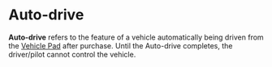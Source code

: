 # Auto-drive

**Auto-drive** refers to the feature of a vehicle automatically being driven
from the [Vehicle Pad](../locations/Vehicle_Terminal.md) after purchase. Until
the Auto-drive completes, the driver/pilot cannot control the vehicle.
